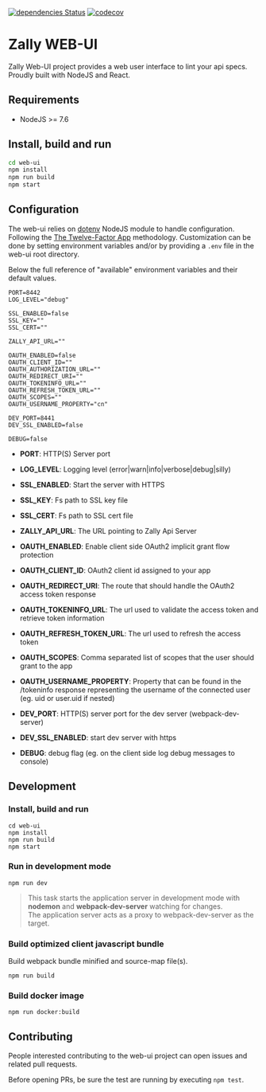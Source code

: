 [![dependencies Status](https://david-dm.org/zalando-incubator/zally/status.svg?path=web-ui)](https://david-dm.org/zalando-incubator/zally?path=web-ui)
[![codecov](https://codecov.io/gh/zalando-incubator/zally/branch/master/graph/badge.svg?flag=webui)](https://codecov.io/gh/zalando-incubator/zally)

Zally WEB-UI
============

Zally Web-UI project provides a web user interface to lint your api specs.
Proudly built with NodeJS and React.

## Requirements

* NodeJS >= 7.6


## Install, build and run

```bash
cd web-ui
npm install
npm run build
npm start
```

## Configuration

The web-ui relies on [dotenv](https://github.com/motdotla/dotenv) NodeJS module to handle configuration.
Following the [The Twelve-Factor App](https://12factor.net/config) methodology.
Customization can be done by setting environment variables and/or by providing a `.env` file in the web-ui root directory.<br>

Below the full reference of "available" environment variables and their default values.

```
PORT=8442
LOG_LEVEL="debug"

SSL_ENABLED=false
SSL_KEY=""
SSL_CERT=""

ZALLY_API_URL=""

OAUTH_ENABLED=false
OAUTH_CLIENT_ID=""
OAUTH_AUTHORIZATION_URL=""
OAUTH_REDIRECT_URI=""
OAUTH_TOKENINFO_URL=""
OAUTH_REFRESH_TOKEN_URL=""
OAUTH_SCOPES=""
OAUTH_USERNAME_PROPERTY="cn"

DEV_PORT=8441
DEV_SSL_ENABLED=false

DEBUG=false
```

* **PORT**: HTTP(S) Server port
* **LOG_LEVEL**: Logging level (error|warn|info|verbose|debug|silly)

* **SSL_ENABLED**: Start the server with HTTPS 
* **SSL_KEY**: Fs path to SSL key file 
* **SSL_CERT**: Fs path to SSL cert file 

* **ZALLY_API_URL**: The URL pointing to Zally Api Server

* **OAUTH_ENABLED**: Enable client side OAuth2 implicit grant flow protection
* **OAUTH_CLIENT_ID**: OAuth2 client id assigned to your app
* **OAUTH_REDIRECT_URI**: The route that should handle the OAuth2 access token response
* **OAUTH_TOKENINFO_URL**: The url used to validate the access token and retrieve token information
* **OAUTH_REFRESH_TOKEN_URL**: The url used to refresh the access token
* **OAUTH_SCOPES**: Comma separated list of scopes that the user should grant to the app
* **OAUTH_USERNAME_PROPERTY**: Property that can be found in the /tokeninfo response representing the username of the connected user (eg. uid or user.uid if nested)

* **DEV_PORT**: HTTP(S) server port for the dev server (webpack-dev-server)
* **DEV_SSL_ENABLED**: start dev server with https

* **DEBUG**: debug flag (eg. on the client side log debug messages to console)

## Development

### Install, build and run

```
cd web-ui
npm install
npm run build
npm start
```

### Run in development mode

```
npm run dev
```

> This task starts the application server in development mode with **nodemon** and **webpack-dev-server** watching for changes.<br>
  The application server acts as a proxy to webpack-dev-server as the target.

### Build optimized client javascript bundle

Build webpack bundle minified and source-map file(s).

```
npm run build
```

### Build docker image

```
npm run docker:build
```

## Contributing

People interested contributing to the web-ui project can open issues and related pull requests. 

Before opening PRs, be sure the test are running by executing `npm test`.
